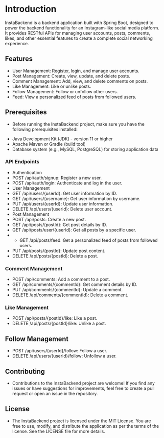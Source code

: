 # Introduction
InstaBackend is a backend application built with Spring Boot, designed to power the backend functionality for an Instagram-like social media platform. It provides RESTful APIs for managing user accounts, posts, comments, likes, and other essential features to create a complete social networking experience.

## Features
- User Management: Register, login, and manage user accounts.
- Post Management: Create, view, update, and delete posts.
- Comment Management: Add, view, and delete comments on posts.
- Like Management: Like or unlike posts.
- Follow Management: Follow or unfollow other users.
- Feed: View a personalized feed of posts from followed users.
## Prerequisites
* Before running the InstaBackend project, make sure you have the following prerequisites installed:

- Java Development Kit (JDK) - version 11 or higher
- Apache Maven or Gradle (build tool)
- Database system (e.g., MySQL, PostgreSQL) for storing application data


### API Endpoints
- Authentication
- POST /api/auth/signup: Register a new user.
- POST /api/auth/login: Authenticate and log in the user.
- User Management
- GET /api/users/{userId}: Get user information by ID.
- GET /api/users/{username}: Get user information by username.
- PUT /api/users/{userId}: Update user information.
- DELETE /api/users/{userId}: Delete user account.
- Post Management
- POST /api/posts: Create a new post.
- GET /api/posts/{postId}: Get post details by ID.
- GET /api/posts/user/{userId}: Get all posts by a specific user.
- - GET /api/posts/feed: Get a personalized feed of posts from followed users.
- PUT /api/posts/{postId}: Update post content.
- DELETE /api/posts/{postId}: Delete a post.
### Comment Management
- POST /api/comments: Add a comment to a post.
- GET /api/comments/{commentId}: Get comment details by ID.
- PUT /api/comments/{commentId}: Update a comment.
- DELETE /api/comments/{commentId}: Delete a comment.
### Like Management
- POST /api/posts/{postId}/like: Like a post.
- DELETE /api/posts/{postId}/like: Unlike a post.
## Follow Management
- POST /api/users/{userId}/follow: Follow a user.
- DELETE /api/users/{userId}/follow: Unfollow a user.


 ## Contributing
- Contributions to the InstaBackend project are welcome! If you find any issues or have suggestions for improvements, feel free to create a pull request or open an issue in the repository.

## License
- The InstaBackend project is licensed under the MIT License. You are free to use, modify, and distribute the application as per the terms of the license. See the LICENSE file for more details.
